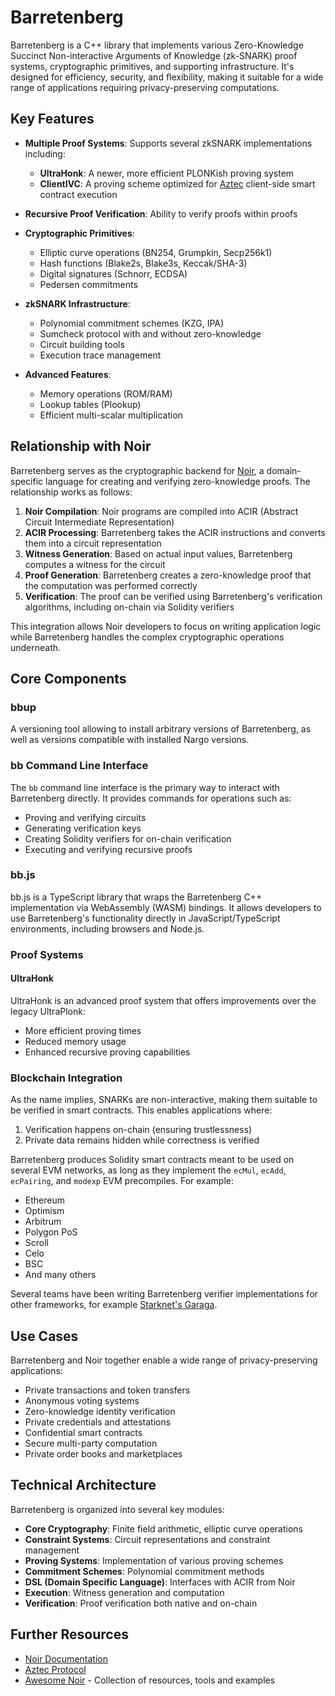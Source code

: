 # Barretenberg

Barretenberg is a C++ library that implements various Zero-Knowledge Succinct Non-interactive Arguments of Knowledge (zk-SNARK) proof systems, cryptographic primitives, and supporting infrastructure. It's designed for efficiency, security, and flexibility, making it suitable for a wide range of applications requiring privacy-preserving computations.

## Key Features

- **Multiple Proof Systems**: Supports several zkSNARK implementations including:
  - **UltraHonk**: A newer, more efficient PLONKish proving system
  - **ClientIVC**: A proving scheme optimized for [Aztec](https://aztec.network) client-side smart contract execution

- **Recursive Proof Verification**: Ability to verify proofs within proofs

- **Cryptographic Primitives**:
  - Elliptic curve operations (BN254, Grumpkin, Secp256k1)
  - Hash functions (Blake2s, Blake3s, Keccak/SHA-3)
  - Digital signatures (Schnorr, ECDSA)
  - Pedersen commitments

- **zkSNARK Infrastructure**:
  - Polynomial commitment schemes (KZG, IPA)
  - Sumcheck protocol with and without zero-knowledge
  - Circuit building tools
  - Execution trace management

- **Advanced Features**:
  - Memory operations (ROM/RAM)
  - Lookup tables (Plookup)
  - Efficient multi-scalar multiplication

## Relationship with Noir

Barretenberg serves as the cryptographic backend for [Noir](https://noir-lang.org), a domain-specific language for creating and verifying zero-knowledge proofs. The relationship works as follows:

1. **Noir Compilation**: Noir programs are compiled into ACIR (Abstract Circuit Intermediate Representation)
2. **ACIR Processing**: Barretenberg takes the ACIR instructions and converts them into a circuit representation
3. **Witness Generation**: Based on actual input values, Barretenberg computes a witness for the circuit
4. **Proof Generation**: Barretenberg creates a zero-knowledge proof that the computation was performed correctly
5. **Verification**: The proof can be verified using Barretenberg's verification algorithms, including on-chain via Solidity verifiers

This integration allows Noir developers to focus on writing application logic while Barretenberg handles the complex cryptographic operations underneath.

## Core Components

### bbup

A versioning tool allowing to install arbitrary versions of Barretenberg, as well as versions compatible with installed Nargo versions.

### bb Command Line Interface

The `bb` command line interface is the primary way to interact with Barretenberg directly. It provides commands for operations such as:

- Proving and verifying circuits
- Generating verification keys
- Creating Solidity verifiers for on-chain verification
- Executing and verifying recursive proofs

### bb.js

bb.js is a TypeScript library that wraps the Barretenberg C++ implementation via WebAssembly (WASM) bindings. It allows developers to use Barretenberg's functionality directly in JavaScript/TypeScript environments, including browsers and Node.js.

### Proof Systems

#### UltraHonk

UltraHonk is an advanced proof system that offers improvements over the legacy UltraPlonk:

- More efficient proving times
- Reduced memory usage
- Enhanced recursive proving capabilities

### Blockchain Integration

As the name implies, SNARKs are non-interactive, making them suitable to be verified in smart contracts. This enables applications where:

1. Verification happens on-chain (ensuring trustlessness)
2. Private data remains hidden while correctness is verified

Barretenberg produces Solidity smart contracts meant to be used on several EVM networks, as long as they implement the `ecMul`, `ecAdd`, `ecPairing`, and `modexp` EVM precompiles. For example:

- Ethereum
- Optimism
- Arbitrum
- Polygon PoS
- Scroll
- Celo
- BSC
- And many others

Several teams have been writing Barretenberg verifier implementations for other frameworks, for example [Starknet's Garaga](https://garaga.gitbook.io/garaga/deploy-your-snark-verifier-on-starknet/noir).

## Use Cases

Barretenberg and Noir together enable a wide range of privacy-preserving applications:

- Private transactions and token transfers
- Anonymous voting systems
- Zero-knowledge identity verification
- Private credentials and attestations
- Confidential smart contracts
- Secure multi-party computation
- Private order books and marketplaces

## Technical Architecture

Barretenberg is organized into several key modules:

- **Core Cryptography**: Finite field arithmetic, elliptic curve operations
- **Constraint Systems**: Circuit representations and constraint management
- **Proving Systems**: Implementation of various proving schemes
- **Commitment Schemes**: Polynomial commitment methods
- **DSL (Domain Specific Language)**: Interfaces with ACIR from Noir
- **Execution**: Witness generation and computation
- **Verification**: Proof verification both native and on-chain

## Further Resources

- [Noir Documentation](https://noir-lang.org/docs)
- [Aztec Protocol](https://aztec.network/)
- [Awesome Noir](https://github.com/noir-lang/awesome-noir) - Collection of resources, tools and examples

<!-- Cache invalidation comment -->
